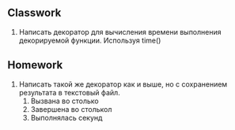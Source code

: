 ## Classwork
1. Написать декоратор для вычисления времени выполнения декорируемой функции. Используя time()

## Homework
1. Написать такой же декоратор как и выше, но с сохранением результата в текстовый файл.
   1. Вызвана во столько
   2. Завершена во столькол
   3. Выполнялась секунд